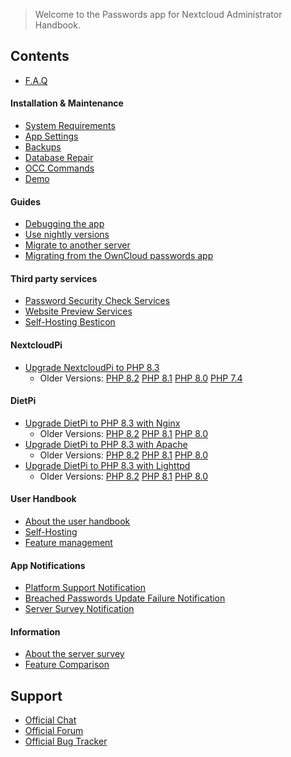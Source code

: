 > Welcome to the Passwords app for Nextcloud Administrator Handbook.

## Contents
- [F.A.Q](./F.A.Q)

#### Installation & Maintenance
- [System Requirements](./System-Requirements)
- [App Settings](./App-Settings)
- [Backups](./Backups)
- [Database Repair](./Guides/Maintenance/Database-Repair)
- [OCC Commands](./OCC-Commands/OCC-Commands)
- [Demo](https://test.passwordsapp.org/info.html)

#### Guides
- [Debugging the app](./Guides/Maintenance/App-Debugging)
- [Use nightly versions](./Guides/Maintenance/Use-Nightlies)
- [Migrate to another server](./Guides/Maintenance/Server-Migration)
- [Migrating from the OwnCloud passwords app](./Guides/Maintenance/OwnCloud-Passwords-Legacy-Migration)

#### Third party services
- [Password Security Check Services](./Services/Password-Security-Check-Services)
- [Website Preview Services](./Services/Website-Preview-Services)
- [Self-Hosting Besticon](./Guides/Services/Besticon-Self-Hosting)

#### NextcloudPi
- [Upgrade NextcloudPi to PHP 8.3](./Guides/NextcloudPi/Upgrade-to-PHP-8.3)
    - Older Versions: [PHP 8.2](./Guides/NextcloudPi/Upgrade-to-PHP-8.2) [PHP 8.1](./Guides/NextcloudPi/Upgrade-to-PHP-8.1) [PHP 8.0](./Guides/NextcloudPi/Upgrade-to-PHP-8.0) [PHP 7.4](./Guides/NextcloudPi/Upgrade-to-PHP-7.4)

#### DietPi
- [Upgrade DietPi to PHP 8.3 with Nginx](./Guides/DietPi/Upgrade-to-PHP-8.3-with-Nginx)
    - Older Versions: [PHP 8.2](./Guides/DietPi/Upgrade-to-PHP-8.2-with-Nginx) [PHP 8.1](./Guides/DietPi/Upgrade-to-PHP-8.1-with-Nginx) [PHP 8.0](./Guides/DietPi/Upgrade-to-PHP-8.0-with-Nginx)
- [Upgrade DietPi to PHP 8.3 with Apache](./Guides/DietPi/Upgrade-to-PHP-8.3-with-Apache)
    - Older Versions: [PHP 8.2](./Guides/DietPi/Upgrade-to-PHP-8.2-with-Apache) [PHP 8.1](./Guides/DietPi/Upgrade-to-PHP-8.1-with-Apache) [PHP 8.0](./Guides/DietPi/Upgrade-to-PHP-8.0-with-Apache)
- [Upgrade DietPi to PHP 8.3 with Lighttpd](./Guides/DietPi/Upgrade-to-PHP-8.3-with-Lighttpd)
    - Older Versions: [PHP 8.2](./Guides/DietPi/Upgrade-to-PHP-8.2-with-Lighttpd) [PHP 8.1](./Guides/DietPi/Upgrade-to-PHP-8.1-with-Lighttpd) [PHP 8.0](./Guides/DietPi/Upgrade-to-PHP-8.0-with-Lighttpd)

#### User Handbook
- [About the user handbook](./User-Handbook)
- [Self-Hosting](./User-Handbook/Self-Hosting)
- [Feature management](./User-Handbook/Feature-Management)

#### App Notifications
- [Platform Support Notification](./Notifications/Platform-Support-Notification)
- [Breached Passwords Update Failure Notification](./Notifications/Breached-Passwords-Update-Failure-Notification)
- [Server Survey Notification](./Notifications/Server-Survey-Notification)

#### Information
- [About the server survey](./Server-Survey)
- [Feature Comparison](./Feature-Comparison)

## Support
- [Official Chat](https://t.me/nc_passwords/1)
- [Official Forum](https://help.nextcloud.com/c/apps/passwords)
- [Official Bug Tracker](https://github.com/marius-wieschollek/passwords/issues)